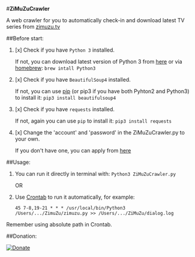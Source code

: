 #**ZiMuZuCrawler**

A web crawler for you to automatically check-in and download latest TV series from [zimuzu.tv](http://www.zimuzu.tv/)


##Before start:


1. [x] Check if you have `Python 3` installed. 
    
    If not, you can download latest version of Python 3 from [here](https://www.python.org/downloads/) 
    or via [homebrew](http://brew.sh/): `brew intall Python3`


2. [x] Check if you have `BeautifulSoup4` installed. 
    
    If not, you can use [pip](https://pip.pypa.io/en/latest/reference/pip_install/) (or pip3 if you have both Pyhton2 and Python3) to install it:
    `pip3 install beautifulsoup4`

3. [x] Check if you have `requests` installed. 
    
    If not, again you can use `pip` to install it:
    `pip3 install requests`

4. [x] Change the 'account' and 'password' in the ZiMuZuCrawler.py to your own.

    If you don't have one, you can apply from [here](http://www.zimuzu.tv/user/reg)


##Usage:

1. You can run it directly in terminal with: 
    `Python3 ZiMuZuCrawler.py`
    
    OR
    
2. Use [Crontab](http://www.adminschoice.com/crontab-quick-reference) to run it automatically, for example:

	  `45 7-8,19-21 * * * /usr/local/bin/Python3 /Users/.../ZimuZu/zimuzu.py >> /Users/.../ZiMuZu/dialog.log`
	
Remember using absolute path in Crontab.


##Donation:

[![Donate](https://img.shields.io/badge/Donate-PayPal-green.svg)](https://www.paypal.me/DonggeLiu)




